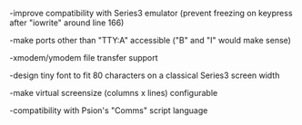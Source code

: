 
-improve compatibility with Series3 emulator (prevent freezing on keypress after "iowrite" around line 166)

-make ports other than "TTY:A" accessible ("B" and "I" would make sense)

-xmodem/ymodem file transfer support

-design tiny font to fit 80 characters on a classical Series3 screen width

-make virtual screensize (columns x lines) configurable

-compatibility with Psion's "Comms" script language

